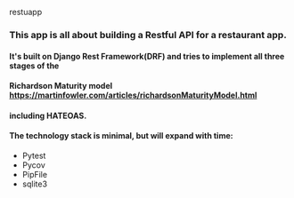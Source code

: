 restuapp


### This app is all about building a Restful API for a restaurant app.
#### It's built on Django Rest Framework(DRF) and tries to implement all three stages of the
#### Richardson Maturity model https://martinfowler.com/articles/richardsonMaturityModel.html
#### including HATEOAS.

#### The technology stack is minimal, but will expand with time:
- Pytest
- Pycov
- PipFile
- sqlite3
